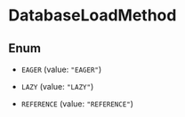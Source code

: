 

# DatabaseLoadMethod

## Enum


* `EAGER` (value: `"EAGER"`)

* `LAZY` (value: `"LAZY"`)

* `REFERENCE` (value: `"REFERENCE"`)



